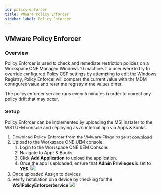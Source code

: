 ```yaml
---
id: policy-enforcer
title: VMware Policy Enforcer
sidebar_label: Policy Enforcer
---
```


## VMware Policy Enforcer

### Overview
Policy Enforcer is used to check and remediate restriction policies on a Workspace ONE Managed Windows 10 machine. If a user were to try to override configured Policy CSP settings by attempting to edit the Windows Registry, Policy Enforcer will compare the current value with the MDM configured value and reset the registry if the values differ.

The policy enforcer service runs every 5 minutes in order to correct any policy drift that may occur.

### Setup
Policy Enforcer can be implemented by uploading the MSI installer to the WS1 UEM console and deploying as an internal app via Apps & Books.

1. Download Policy Enforcer from the VMware Flings page at [download](https://flings.vmware.com/policy-enforcer)
1. Upload to the Workspace ONE UEM console.
   1. Login to the Workspace ONE UEM Console.
   1. Navigate to Apps & Books.
   1. Click **Add Application** to upload the application.
   1. Once the app is uploaded, ensure that **Admin Privileges** is set to **YES**.
   ![](assets/policy-enforcer-console.png)
1. Once uploaded Assign to devices.
1. Verify installation on a device by checking for the **WS1PolicyEnforcerService**
![](assets/policy-enforcer-service.png)
